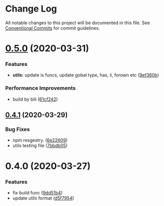 # Change Log

All notable changes to this project will be documented in this file.
See [Conventional Commits](https://conventionalcommits.org) for commit guidelines.

# [0.5.0](https://gitlab.meishubao.com/msb-fe/msb-library/compare/@msb/utils@0.4.1...@msb/utils@0.5.0) (2020-03-31)


### Features

* **utils:** update is funcs, update gobal type, has, ii, forown etc ([9ef360b](https://gitlab.meishubao.com/msb-fe/msb-library/commit/9ef360b0e2fa345b3db302d0ab9a6042acca1e3e))


### Performance Improvements

* build by bili ([61cf242](https://gitlab.meishubao.com/msb-fe/msb-library/commit/61cf24201ad6ea14ba16ef7dcada7a39d8c4d8be))





## [0.4.1](https://gitlab.meishubao.com/msb-fe/msb-library/compare/@msb/utils@0.4.0...@msb/utils@0.4.1) (2020-03-29)


### Bug Fixes

* npm resgestry. ([6e22609](https://gitlab.meishubao.com/msb-fe/msb-library/commit/6e22609026c472427ee293829b44762e9d6acbeb))
* utils testing file ([7bbdb05](https://gitlab.meishubao.com/msb-fe/msb-library/commit/7bbdb056807427d8d48cfad9508c853830360da4))





# 0.4.0 (2020-03-27)


### Features

* fix build func ([9dd51b4](https://gitlab.meishubao.com/msb-fe/msb-library/commit/9dd51b4939506263470a9d0cae0d06c15e342be5))
* update utils format ([d5f7954](https://gitlab.meishubao.com/msb-fe/msb-library/commit/d5f7954752c1c5f538a81119b4c1f95085fd6e85))

